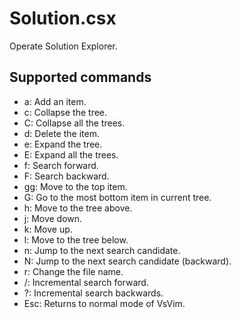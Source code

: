 Solution.csx
===

Operate Solution Explorer.

## Supported commands

- a: Add an item.
- c: Collapse the tree.
- C: Collapse all the trees.
- d: Delete the item.
- e: Expand the tree.
- E: Expand all the trees.
- f: Search forward.
- F: Search backward.
- gg: Move to the top item.
- G: Go to the most bottom item in current tree.
- h: Move to the tree above.
- j: Move down.
- k: Move up.
- l: Move to the tree below.
- n: Jump to the next search candidate.
- N: Jump to the next search candidate (backward).
- r: Change the file name.
- /: Incremental search forward.
- ?: Incremental search backwards.
- Esc: Returns to normal mode of VsVim.


